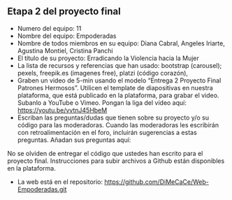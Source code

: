 ## Etapa 2 del proyecto final

- Numero del equipo: 11
- Nombre del equipo: Empoderadas
- Nombre de todos miembros en su equipo: Diana Cabral, Angeles Iriarte, Agustina Montiel, Cristina Panchi
- El título de su proyecto: Erradicando la Violencia hacia la Mujer
- La lista de recursos y referencias que han usado: bootstrap (carousel); pexels, freepik.es (imagenes free), platzi (código corazón),
- Graben un video de 5-min usando el modelo “Entrega 2 Proyecto Final Patrones Hermosos”. Utilicen el template de diapositivas en nuestra plataforma, que está publicado en la plataforma, para grabar el video. Subanlo a YouTube o Vimeo. Pongan la liga del vídeo aquí: https://youtu.be/vvtnJ45HbeM 
- Escriban las preguntas/dudas que tienen sobre su proyecto y/o su código para las moderadoras. Cuando las moderadoras les escribirán con retroalimentación en el foro, incluirán sugerencias a estas preguntas. Añadan sus preguntas aquí:

No se olviden de entregar el código que ustedes han escrito para el proyecto final. Instrucciones para subir archivos a Github están disponibles en la plataforma.
- La web está en el repositorio: https://github.com/DiMeCaCe/Web-Empoderadas.git
